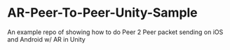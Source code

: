 # AR-Peer-To-Peer-Unity-Sample
An example repo of showing how to do Peer 2 Peer packet sending on iOS and Android w/ AR in Unity

